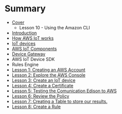 # Summary

* [Cover](README.md)
   * Lesson 10 - Using the Amazon CLI
* [Introduction](documentation/Introduction.md)
* [How AWS IoT works](how_aws_iot_works.md)
* [IoT devices](iot_devices.md)
* [AWS IoT Components](aws_iot_components.md)
* [Device Gateway](device_gateway.md)
* AWS IoT Device SDK
* Rules Engine
* [Lesson 1: Creating an AWS Account](lesson_1_creating_an_aws_account.md)
* [Lesson 2: Explore the AWS Console](lesson_2_explore_the_aws_console.md)
* [Lesson 3: Create an IoT device](lesson_3_create_an_iot_device.md)
* [Lesson 4: Create a Certificate](lesson_4_create_a_certificate.md)
* [Lesson 5: Testing the Comunication Edison to AWS](lesson_5_testing_comm.md)
* [Lesson 6: Review the Policy](lesson_5_create_a_policy.md)
* [Lesson 7: Creating a Table to store our results.](lesson_7_creating_a_table_to_store_our_results.md)
* [Lesson 8: Create a Rule](lesson_8_create_a_rule.md)

